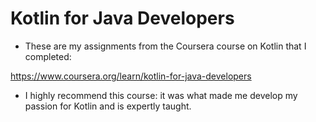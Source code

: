 # Kotlin for Java Developers

* These are my assignments from the Coursera course on Kotlin that I completed:

https://www.coursera.org/learn/kotlin-for-java-developers

* I highly recommend this course: it was what made me develop my passion for Kotlin and is expertly taught.
